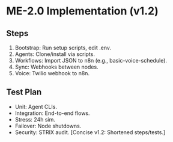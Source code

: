 # ME-2.0 Implementation (v1.2)

## Steps
1. Bootstrap: Run setup scripts, edit .env.
2. Agents: Clone/install via scripts.
3. Workflows: Import JSON to n8n (e.g., basic-voice-schedule).
4. Sync: Webhooks between nodes.
5. Voice: Twilio webhook to n8n.

## Test Plan
- Unit: Agent CLIs.
- Integration: End-to-end flows.
- Stress: 24h sim.
- Failover: Node shutdowns.
- Security: STRIX audit.
[Concise v1.2: Shortened steps/tests.]